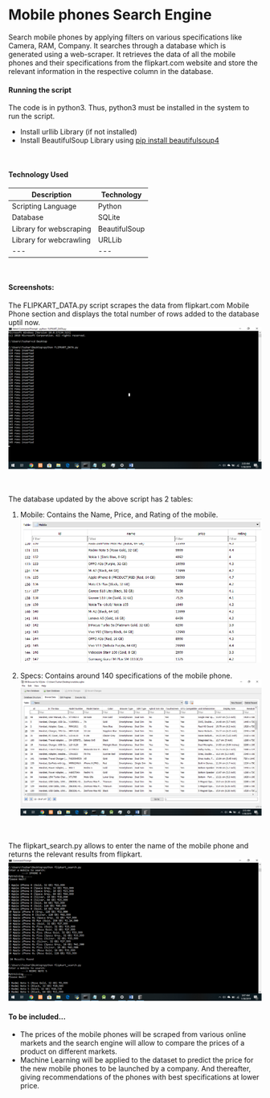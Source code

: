 # Mobile phones Search Engine
Search mobile phones by applying filters on various specifications like Camera, RAM, Company. It searches through a database which is generated using a web-scraper. It retrieves the data of all the mobile phones and their specifications from the flipkart.com website and store the relevant information in the respective column in the database.
<br>

#### Running the script
The code is in python3. Thus, python3 must be installed in the system to run the script.
* Install urllib Library (if not installed)
* Install BeautifulSoup Library using [pip install beautifulsoup4](https://pypi.org/project/beautifulsoup4/)
<br>

#### Technology Used
| Description | Technology |
|---|----|
| Scripting Language | Python |
| Database | SQLite |
| Library for webscraping | BeautifulSoup |
| Library for webcrawling | URLLib |
|---|---|
<br>

#### Screenshots:
The FLIPKART_DATA.py script scrapes the data from flipkart.com Mobile Phone section and displays the total number of rows added to the database uptil now.
![Execution of FLIPKART_DATA.py](/assets/FLIPKART_DATA_EXECUTION.png "FLIPKART_DATA.py Execution")<br /><br /><br />

The database updated by the above script has 2 tables:
1) Mobile: Contains the Name, Price, and Rating of the mobile.
![Mobiles Table in database](/assets/Mobile_Table.png "Mobiles Table")

2) Specs: Contains around 140 specifications of the mobile phone.
![Specifications Table in database](/assets/SPECIFICATIONS_TABLE.png "Specs Table")<br /><br /><br />

The flipkart_search.py allows to enter the name of the mobile phone and returns the relevant results from flipkart.
![Execution of flipkart_search.py](/assets/Flipkart_search_execution.png "flipkart_search.py Execution")

#### To be included...
* The prices of the mobile phones will be scraped from various online markets and the search engine will allow to compare the prices of a product on different markets.
* Machine Learning will be applied to the dataset to predict the price for the new mobile phones to be launched by a company. And thereafter, giving recommendations of the phones with best specifications at lower price.

